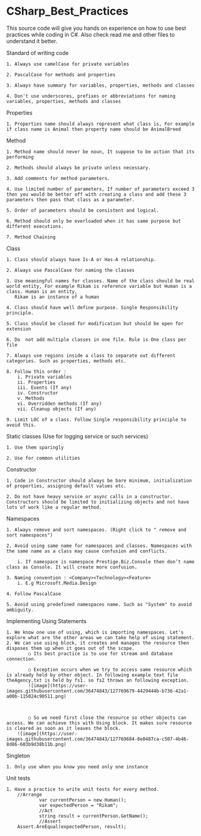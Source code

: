 # CSharp_Best_Practices
This source code will give you hands on experience on how to use best practices while coding in C#. Also check read me and other files to understand it better.

Standard of writing code

	1. Always use camelCase for private variables
	
	2. PascalCase for methods and properties
	
	3. Always have summary for variables, properties, methods and classes
	
	4. Don't use underscores, prefixes or abbreviations for naming  variables, properties, methods and classes
	
Properties

	1. Properties name should always represent what class is, For example if class name is Animal then property name should be AnimalBreed
	
Method

	1. Method name should never be noun, It suppose to be action that its performing
	
	2. Methods should always be private unless necessary.
	
	3. Add comments for method parameters.
	
	4. Use limited number of parameters, If number of parameters exceed 3 then you would be better off with creating a class and add these 3 parameters then pass that class as a parameter.
	
	5. Order of parameters should be consistent and logical.
	
	6. Method should only be overloaded when it has same purpose but different executions.
	
	7. Method Chaining
	
Class

	1. Class should always have Is-A or Has-A relationship.
	
	2. Always use PascalCase for naming the classes
	
	3. Use meaningful names for classes. Name of the class should be real world entity, For example Rikam is reference variable but Human is a class. Human is an entity,
       Rikam is an instance of a human
       
	4. Class should have well define purpose. Single Responsibility principle. 
	
	5. Class should be closed for modification but should be open for extension
	
	6. Do  not add multiple classes in one file. Rule is One class per file
	
	7. Always use regions inside a class to separate out different categories. Such as properties, methods etc.
	
	8. Follow this order : 
		i. Private variables
		ii. Properties
		iii. Events (If any)
		iv. Constructor
		v. Methods
		vi. Overridden methods (If any)
		vii. Cleanup objects (If any)
		
	9. Limit LOC of a class. Follow Single responsibility principle to avoid this.

Static classes (Use for logging service or such services)

	1. Use them sparingly
	
	2. Use for common utilities

Constructor

	1. Code in Constructor should always be bare minimum, initialization of properties, assigning default values etc.
	
	2. Do not have heavy service or async calls in a constructor.  Constructors should be limited to initializing objects and not have lots of work like a regular method.

Namespaces

	1. Always remove and sort namespaces. (Right click to " remove and sort namespaces")
	
	2. Avoid using same name for namespaces and classes. Namespaces with the same name as a class may cause confusion and conflicts.
	
		i. If namespace is namespace Prestige.Biz.Console then don’t name class as Console. It will create more confusion.
		
	3. Naming convention : <Company><Technology><Feature>
		i. E.g Microsoft.Media.Design
		
	4. Follow PascalCase
	
	5. Avoid using predefined namespaces name. Such as "System" to avoid ambiguity.

	
Implementing Using Statements

	1. We know one use of using, which is importing namespaces. Let's explore what are the other areas we can take help of using statement.
	2. We can use using block, it creates and manages the resource then disposes them up when it goes out of the scope.
			○ Its best practice is to use for stream and database connection.
			
			○ Exception occurs when we try to access same resource which is already held by other object. In following example text file theAgency.txt is held by fs1. so fs2 throws an following exception.
			![image](https://user-images.githubusercontent.com/36474843/127769679-4429444b-b736-42a1-a00b-115024c90511.png)

			
			
			○ So we need first close the resource so other objects can access. We can achieve this with Using block. It makes sure resource is cleared as soon as it leaves the block.
		![image](https://user-images.githubusercontent.com/36474843/127769684-8e0487ca-c507-4b46-8d86-603b9d38b11b.png)
	

Singleton
	
	1. Only use when you know you need only one instance
	

Unit tests
	
	1. Have a practice to write unit tests for every method.
		//Arrange
	            var currentPerson = new Human();
	            var expectedPerson = "Rikam";
	            //Act
	            string result = currentPerson.GetName();
	            //Assert
		Assert.AreEqual(expectedPerson, result);


